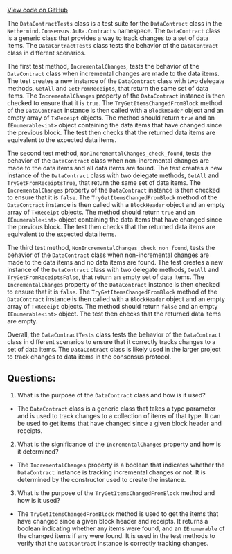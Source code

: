 [View code on GitHub](https://github.com/NethermindEth/nethermind/src/Nethermind/Nethermind.AuRa.Test/Contract/DataContractTests.cs)

The `DataContractTests` class is a test suite for the `DataContract` class in the `Nethermind.Consensus.AuRa.Contracts` namespace. The `DataContract` class is a generic class that provides a way to track changes to a set of data items. The `DataContractTests` class tests the behavior of the `DataContract` class in different scenarios.

The first test method, `IncrementalChanges`, tests the behavior of the `DataContract` class when incremental changes are made to the data items. The test creates a new instance of the `DataContract` class with two delegate methods, `GetAll` and `GetFromReceipts`, that return the same set of data items. The `IncrementalChanges` property of the `DataContract` instance is then checked to ensure that it is `true`. The `TryGetItemsChangedFromBlock` method of the `DataContract` instance is then called with a `BlockHeader` object and an empty array of `TxReceipt` objects. The method should return `true` and an `IEnumerable<int>` object containing the data items that have changed since the previous block. The test then checks that the returned data items are equivalent to the expected data items.

The second test method, `NonIncrementalChanges_check_found`, tests the behavior of the `DataContract` class when non-incremental changes are made to the data items and all data items are found. The test creates a new instance of the `DataContract` class with two delegate methods, `GetAll` and `TryGetFromReceiptsTrue`, that return the same set of data items. The `IncrementalChanges` property of the `DataContract` instance is then checked to ensure that it is `false`. The `TryGetItemsChangedFromBlock` method of the `DataContract` instance is then called with a `BlockHeader` object and an empty array of `TxReceipt` objects. The method should return `true` and an `IEnumerable<int>` object containing the data items that have changed since the previous block. The test then checks that the returned data items are equivalent to the expected data items.

The third test method, `NonIncrementalChanges_check_non_found`, tests the behavior of the `DataContract` class when non-incremental changes are made to the data items and no data items are found. The test creates a new instance of the `DataContract` class with two delegate methods, `GetAll` and `TryGetFromReceiptsFalse`, that return an empty set of data items. The `IncrementalChanges` property of the `DataContract` instance is then checked to ensure that it is `false`. The `TryGetItemsChangedFromBlock` method of the `DataContract` instance is then called with a `BlockHeader` object and an empty array of `TxReceipt` objects. The method should return `false` and an empty `IEnumerable<int>` object. The test then checks that the returned data items are empty.

Overall, the `DataContractTests` class tests the behavior of the `DataContract` class in different scenarios to ensure that it correctly tracks changes to a set of data items. The `DataContract` class is likely used in the larger project to track changes to data items in the consensus protocol.
## Questions: 
 1. What is the purpose of the `DataContract` class and how is it used?
- The `DataContract` class is a generic class that takes a type parameter and is used to track changes to a collection of items of that type. It can be used to get items that have changed since a given block header and receipts.

2. What is the significance of the `IncrementalChanges` property and how is it determined?
- The `IncrementalChanges` property is a boolean that indicates whether the `DataContract` instance is tracking incremental changes or not. It is determined by the constructor used to create the instance.

3. What is the purpose of the `TryGetItemsChangedFromBlock` method and how is it used?
- The `TryGetItemsChangedFromBlock` method is used to get the items that have changed since a given block header and receipts. It returns a boolean indicating whether any items were found, and an `IEnumerable` of the changed items if any were found. It is used in the test methods to verify that the `DataContract` instance is correctly tracking changes.